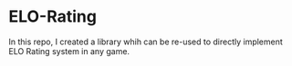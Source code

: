 # ELO-Rating
In this repo, I created a library whih can be re-used to directly implement ELO Rating system in any game.

